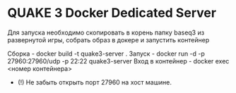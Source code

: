 # QUAKE 3 Docker Dedicated Server

Для запуска необходимо скопировать в корень папку baseq3 из развернутой игры, собрать образ в докере и запустить контейнер

 Сборка - docker build -t quake3-server .
 Запуск - docker run -d -p 27960:27960/udp -p 22:22 quake3-server
 Вход в контейнер - docker exec <номер контейнера>
 
 - (!) Не забыть открыть порт 27960 на хост машине.

